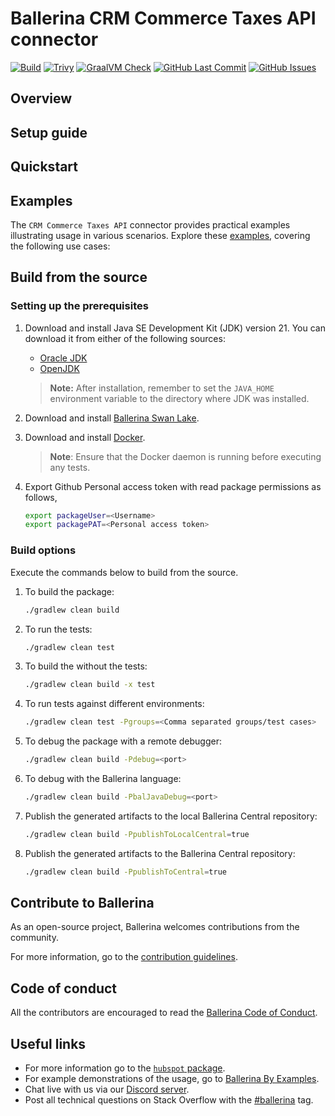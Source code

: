 # Ballerina CRM Commerce Taxes API connector

[![Build](https://github.com/ballerina-platform/module-ballerinax-hubspot.crm.commerce.hscrctaxes/actions/workflows/ci.yml/badge.svg)](https://github.com/ballerina-platform/module-ballerinax-hubspot.crm.commerce.hscrctaxes/actions/workflows/ci.yml)
[![Trivy](https://github.com/ballerina-platform/module-ballerinax-hubspot.crm.commerce.hscrctaxes/actions/workflows/trivy-scan.yml/badge.svg)](https://github.com/ballerina-platform/module-ballerinax-hubspot.crm.commerce.hscrctaxes/actions/workflows/trivy-scan.yml)
[![GraalVM Check](https://github.com/ballerina-platform/module-ballerinax-hubspot.crm.commerce.hscrctaxes/actions/workflows/build-with-bal-test-graalvm.yml/badge.svg)](https://github.com/ballerina-platform/module-ballerinax-hubspot.crm.commerce.hscrctaxes/actions/workflows/build-with-bal-test-graalvm.yml)
[![GitHub Last Commit](https://img.shields.io/github/last-commit/ballerina-platform/module-ballerinax-hubspot.crm.commerce.hscrctaxes.svg)](https://github.com/ballerina-platform/module-ballerinax-hubspot.crm.commerce.hscrctaxes/commits/master)
[![GitHub Issues](https://img.shields.io/github/issues/ballerina-platform/ballerina-library/module/hubspot.svg?label=Open%20Issues)](https://github.com/ballerina-platform/ballerina-library/labels/module%hubspot)

## Overview

[//]: # (TODO: Add overview mentioning the purpose of the module, supported REST API versions, and other high-level details.)

## Setup guide

[//]: # (TODO: Add detailed steps to obtain credentials and configure the module.)

## Quickstart

[//]: # (TODO: Add a quickstart guide to demonstrate a basic functionality of the module, including sample code snippets.)

## Examples

The `CRM Commerce Taxes API` connector provides practical examples illustrating usage in various scenarios. Explore these [examples](https://github.com/module-ballerinax-hubspot.crm.commerce.hscrctaxes/tree/main/examples/), covering the following use cases:

[//]: # (TODO: Add examples)

## Build from the source

### Setting up the prerequisites

1. Download and install Java SE Development Kit (JDK) version 21. You can download it from either of the following sources:

    * [Oracle JDK](https://www.oracle.com/java/technologies/downloads/)
    * [OpenJDK](https://adoptium.net/)

   > **Note:** After installation, remember to set the `JAVA_HOME` environment variable to the directory where JDK was installed.

2. Download and install [Ballerina Swan Lake](https://ballerina.io/).

3. Download and install [Docker](https://www.docker.com/get-started).

   > **Note**: Ensure that the Docker daemon is running before executing any tests.

4. Export Github Personal access token with read package permissions as follows,

    ```bash
    export packageUser=<Username>
    export packagePAT=<Personal access token>
    ```

### Build options

Execute the commands below to build from the source.

1. To build the package:

   ```bash
   ./gradlew clean build
   ```

2. To run the tests:

   ```bash
   ./gradlew clean test
   ```

3. To build the without the tests:

   ```bash
   ./gradlew clean build -x test
   ```

4. To run tests against different environments:

   ```bash
   ./gradlew clean test -Pgroups=<Comma separated groups/test cases>
   ```

5. To debug the package with a remote debugger:

   ```bash
   ./gradlew clean build -Pdebug=<port>
   ```

6. To debug with the Ballerina language:

   ```bash
   ./gradlew clean build -PbalJavaDebug=<port>
   ```

7. Publish the generated artifacts to the local Ballerina Central repository:

    ```bash
    ./gradlew clean build -PpublishToLocalCentral=true
    ```

8. Publish the generated artifacts to the Ballerina Central repository:

   ```bash
   ./gradlew clean build -PpublishToCentral=true
   ```

## Contribute to Ballerina

As an open-source project, Ballerina welcomes contributions from the community.

For more information, go to the [contribution guidelines](https://github.com/ballerina-platform/ballerina-lang/blob/master/CONTRIBUTING.md).

## Code of conduct

All the contributors are encouraged to read the [Ballerina Code of Conduct](https://ballerina.io/code-of-conduct).

## Useful links

* For more information go to the [`hubspot` package](https://central.ballerina.io/ballerinax/hubspot/latest).
* For example demonstrations of the usage, go to [Ballerina By Examples](https://ballerina.io/learn/by-example/).
* Chat live with us via our [Discord server](https://discord.gg/ballerinalang).
* Post all technical questions on Stack Overflow with the [#ballerina](https://stackoverflow.com/questions/tagged/ballerina) tag.
